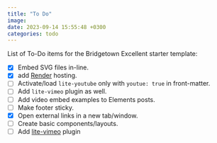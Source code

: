 ```yaml
---
title: "To Do"
image:
date: 2023-09-14 15:55:48 +0300
categories: todo
---
```


List of To-Do items for the Bridgetown Excellent starter template:

- [x] Embed SVG files in-line.
- [x] add [Render](https://render.com/) hosting.
- [ ] Activate/load `lite-youtube` only with `youtue: true` in front-matter.
- [ ] Add `lite-vimeo` plugin as well.
- [ ] Add video embed examples to Elements posts.
- [ ] Make footer sticky.
- [x] Open external links in a new tab/window.
- [ ] Create basic components/layouts.
- [ ] Add [lite-vimeo](https://github.com/ItinerisLtd/lite-vimeo-embed) plugin
